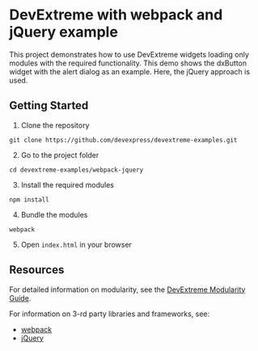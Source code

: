 # DevExtreme with webpack and jQuery example

This project demonstrates how to use DevExtreme widgets loading only modules with the required functionality. This demo shows the dxButton widget with the alert dialog as an example. Here, the jQuery approach is used.

## Getting Started

1. Clone the repository   
 ``` text
 git clone https://github.com/devexpress/devextreme-examples.git
 ```

2. Go to the project folder
 ``` text  
 cd devextreme-examples/webpack-jquery
  ```

3. Install the required modules   
 ``` text
 npm install  
 ```

4. Bundle the modules   
 ``` text
 webpack
 ```

5. Open `index.html` in your browser

## Resources

For detailed information on modularity, see the [DevExtreme Modularity Guide](http://js.devexpress.com/Documentation/Guide/Common/Modularity?version=16_1&approach=jQuery).

For information on 3-rd party libraries and frameworks, see:

- [webpack](http://webpack.github.io/docs/)
- [jQuery](http://jquery.com/)

